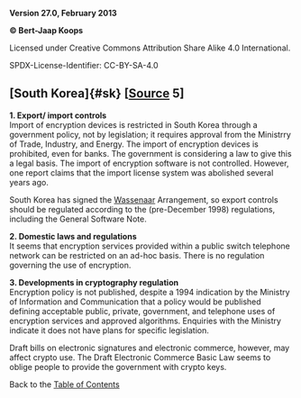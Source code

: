 **Version 27.0, February 2013**

**© Bert-Jaap Koops**

Licensed under Creative Commons Attribution Share Alike 4.0 International.

SPDX-License-Identifier: CC-BY-SA-4.0

## [South Korea]{#sk} \[[Source](cls-srce.htm) 5\]

**1. Export/ import controls**\
Import of encryption devices is restricted in South Korea through a
government policy, not by legislation; it requires approval from the
Ministrry of Trade, Industry, and Energy. The import of encryption
devices is prohibited, even for banks. The government is considering a
law to give this a legal basis. The import of encryption software is not
controlled. However, one report claims that the import license system
was abolished several years ago.

South Korea has signed the [Wassenaar](#Wassenaar) Arrangement, so
export controls should be regulated according to the (pre-December 1998)
regulations, including the General Software Note.

**2. Domestic laws and regulations**\
It seems that encryption services provided within a public switch
telephone network can be restricted on an ad-hoc basis. There is no
regulation governing the use of encryption.

**3. Developments in cryptography regulation**\
Encryption policy is not published, despite a 1994 indication by the
Ministry of Information and Communication that a policy would be
published defining acceptable public, private, government, and telephone
uses of encryption services and approved algorithms. Enquiries with the
Ministry indicate it does not have plans for specific legislation.

Draft bills on electronic signatures and electronic commerce, however,
may affect crypto use. The Draft Electronic Commerce Basic Law seems to
oblige people to provide the government with crypto keys.

Back to the [Table of Contents](index.html#toc)
